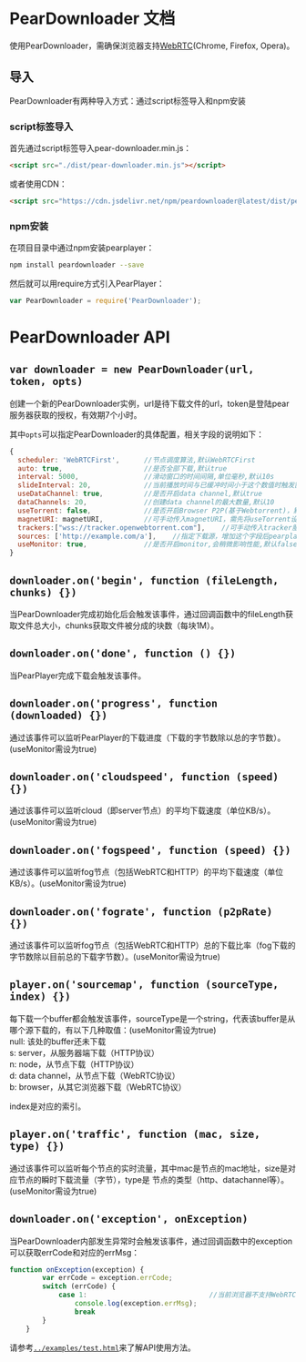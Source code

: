 # PearDownloader 文档

使用PearDownloader，需确保浏览器支持[WebRTC](https://en.wikipedia.org/wiki/WebRTC)(Chrome, Firefox, Opera)。

## 导入
PearDownloader有两种导入方式：通过script标签导入和npm安装

### script标签导入
首先通过script标签导入pear-downloader.min.js：
```html
<script src="./dist/pear-downloader.min.js"></script>
```
或者使用CDN：
```html
<script src="https://cdn.jsdelivr.net/npm/peardownloader@latest/dist/pear-downloader.min.js"></script>
```

### npm安装
在项目目录中通过npm安装pearplayer：
```bash
npm install peardownloader --save
```
然后就可以用require方式引入PearPlayer：
```js
var PearDownloader = require('PearDownloader');
```

# PearDownloader API

## `var downloader = new PearDownloader(url, token, opts)`

创建一个新的PearDownloader实例，url是待下载文件的url，token是登陆pear服务器获取的授权，有效期7个小时。

其中`opts`可以指定PearDownloader的具体配置，相关字段的说明如下：

```js
{
  scheduler: 'WebRTCFirst',      //节点调度算法,默认WebRTCFirst
  auto: true,                    //是否全部下载,默认true
  interval: 5000,                //滑动窗口的时间间隔,单位毫秒,默认10s
  slideInterval: 20,             //当前播放时间与已缓冲时间小于这个数值时触发窗口滑动,单位秒,默认20s
  useDataChannel: true,          //是否开启data channel,默认true
  dataChannels: 20,              //创建data channel的最大数量,默认10
  useTorrent: false,             //是否开启Browser P2P(基于Webtorrent)，默认true
  magnetURI: magnetURI,          //可手动传入magnetURI，需先将useTorrent设为true
  trackers:["wss://tracker.openwebtorrent.com"],    //可手动传入tracker服务器，需先将useTorrent设为true
  sources: ['http://example.com/a'],    //指定下载源，增加这个字段后pearplayer不会再向后台请求节点，建议下载源多于5个以保证流畅播放
  useMonitor: true,              //是否开启monitor,会稍微影响性能,默认false
}
```

## `downloader.on('begin', function (fileLength, chunks) {})`

当PearDownloader完成初始化后会触发该事件，通过回调函数中的fileLength获取文件总大小，chunks获取文件被分成的块数（每块1M）。

## `downloader.on('done', function () {})`

当PearPlayer完成下载会触发该事件。

## `downloader.on('progress', function (downloaded) {})`

通过该事件可以监听PearPlayer的下载进度（下载的字节数除以总的字节数）。(useMonitor需设为true)

## `downloader.on('cloudspeed', function (speed) {})`

通过该事件可以监听cloud（即server节点）的平均下载速度（单位KB/s）。(useMonitor需设为true)

## `downloader.on('fogspeed', function (speed) {})`

通过该事件可以监听fog节点（包括WebRTC和HTTP）的平均下载速度（单位KB/s）。(useMonitor需设为true)

## `downloader.on('fograte', function (p2pRate) {})`

通过该事件可以监听fog节点（包括WebRTC和HTTP）总的下载比率（fog下载的字节数除以目前总的下载字节数）。(useMonitor需设为true)

## `player.on('sourcemap', function (sourceType, index) {})`

每下载一个buffer都会触发该事件，sourceType是一个string，代表该buffer是从哪个源下载的，有以下几种取值：(useMonitor需设为true)<br/>
null: 该处的buffer还未下载<br/>
s: server，从服务器端下载（HTTP协议）<br/>
n: node，从节点下载（HTTP协议）<br/>
d: data channel，从节点下载（WebRTC协议）<br/>
b: browser，从其它浏览器下载（WebRTC协议）<br/>

index是对应的索引。

## `player.on('traffic', function (mac, size, type) {})`
通过该事件可以监听每个节点的实时流量，其中mac是节点的mac地址，size是对应节点的瞬时下载流量（字节），type是
节点的类型（http、datachannel等）。(useMonitor需设为true)

## `downloader.on('exception', onException)`

当PearDownloader内部发生异常时会触发该事件，通过回调函数中的exception可以获取errCode和对应的errMsg：
```js
function onException(exception) {
        var errCode = exception.errCode;
        switch (errCode) {
            case 1:                              //当前浏览器不支持WebRTC
                console.log(exception.errMsg);
                break
        }
    }
```

请参考[`../examples/test.html`](/examples/download.html)来了解API使用方法。



